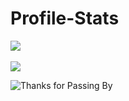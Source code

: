 # Profile-Stats


<a href="https://github.com/anuraghazra/github-readme-stats">
  <img align="center" src="https://github-readme-stats.vercel.app/api?username=VallentinDS&count_private=true&show_icons=true&theme=blue-green" />
</a>
<br></br>
<a href="https://github.com/anuraghazra/github-readme-stats">
  <img align="center" src="https://github-readme-stats.vercel.app/api/top-langs/?username=VallentinDS&langs_count=8&theme=blue-green" />
</a>

![Thanks for Passing By](https://profile-counter.glitch.me/{VallentinDS}/count.svg)
